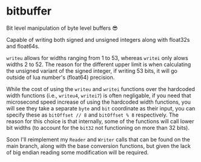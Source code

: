 # bitbuffer
Bit level manipulation of byte level buffers :sunglasses:

Capable of writing both signed and unsigned integers along with float32s and float64s.

`writeu` allows for widths ranging from 1 to 53, whereas `writei` only alows widths 2 to 52.
The reason for the different upper limit is when calculating the unsigned variant of the signed integer, if writing 53 bits, it will go outside of lua number's (float64) precision.

While the cost of using the `writeu` and `writei` functions over the hardcoded width functions (i.e., `writeu4`, `writei7`) is often negligable, if you need that microsecond speed increase of using the hardcoded width functions, you will see they take a separate `byte` and `bit` coordinate as their input, you can specify these as `bitOffset // 8` and `bitOffset % 8` respectively. The reason for this choice is that internally, some of the functions will call lower bit widths (to account for the `bit32` not functioning on more than 32 bits).

Soon I'll reimplement my `Reader` and `Writer` calls that can be found on the main branch, along with the base conversion functions, but given the lack of big endian reading some modification will be required.